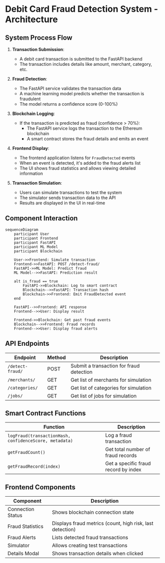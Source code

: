# Debit Card Fraud Detection System - Architecture

## System Process Flow

1. **Transaction Submission**:
   - A debit card transaction is submitted to the FastAPI backend
   - The transaction includes details like amount, merchant, category, etc.

2. **Fraud Detection**:
   - The FastAPI service validates the transaction data
   - A machine learning model predicts whether the transaction is fraudulent
   - The model returns a confidence score (0-100%)

3. **Blockchain Logging**:
   - If the transaction is predicted as fraud (confidence > 70%):
     - The FastAPI service logs the transaction to the Ethereum blockchain
     - A smart contract stores the fraud details and emits an event

4. **Frontend Display**:
   - The frontend application listens for `FraudDetected` events
   - When an event is detected, it's added to the fraud alerts list
   - The UI shows fraud statistics and allows viewing detailed information

5. **Transaction Simulation**:
   - Users can simulate transactions to test the system
   - The simulator sends transaction data to the API
   - Results are displayed in the UI in real-time

## Component Interaction

```mermaid
sequenceDiagram
    participant User
    participant Frontend
    participant FastAPI
    participant ML Model
    participant Blockchain
    
    User->>Frontend: Simulate transaction
    Frontend->>FastAPI: POST /detect-fraud/
    FastAPI->>ML Model: Predict fraud
    ML Model-->>FastAPI: Prediction result
    
    alt is_fraud == true
        FastAPI->>Blockchain: Log to smart contract
        Blockchain-->>FastAPI: Transaction hash
        Blockchain->>Frontend: Emit FraudDetected event
    end
    
    FastAPI-->>Frontend: API response
    Frontend-->>User: Display result
    
    Frontend->>Blockchain: Get past fraud events
    Blockchain-->>Frontend: Fraud records
    Frontend-->>User: Display fraud alerts
```

## API Endpoints

| Endpoint | Method | Description |
|----------|--------|-------------|
| `/detect-fraud/` | POST | Submit a transaction for fraud detection |
| `/merchants/` | GET | Get list of merchants for simulation |
| `/categories/` | GET | Get list of categories for simulation |
| `/jobs/` | GET | Get list of jobs for simulation |

## Smart Contract Functions

| Function | Description |
|----------|-------------|
| `logFraud(transactionHash, confidenceScore, metadata)` | Log a fraud transaction |
| `getFraudCount()` | Get total number of fraud records |
| `getFraudRecord(index)` | Get a specific fraud record by index |

## Frontend Components

| Component | Description |
|-----------|-------------|
| Connection Status | Shows blockchain connection state |
| Fraud Statistics | Displays fraud metrics (count, high risk, last detection) |
| Fraud Alerts | Lists detected fraud transactions |
| Simulator | Allows creating test transactions |
| Details Modal | Shows transaction details when clicked |
